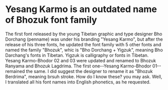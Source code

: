 # Yesang Karmo is an outdated name of Bhozuk font family

The first font released by the young Tibetan graphic and type designer Bho Dorchang (penname) was under his branding "Yesang Karmo", 
but after the release of his three fonts, he updated the font family with 5 other fonts and named the family "Bhozuk", whic is "Bho Dorchang + Yigzuk", 
meaning Bho Darchang's fonts in Tibetan. Yigzuk is calligraphy or fonts in Tibetan. 
Yesang Karmo-Bhodor 02 and 03 were updated and renamed to Bhozuk Ranyama and Bhozuk Lagdrima. 
The first one--Yesang Karmo-Bhodor 01--remained the same. I did suggest the designer to rename it as "Bhozuk Berdrima", meaning brsuh stroke. 
How do I know these? you may ask. Well, I translated all his font names into English phonetics, as he requested. 

